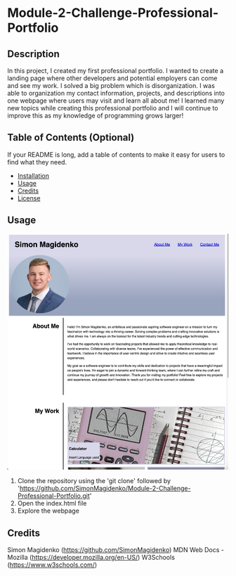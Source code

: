 # Module-2-Challenge-Professional-Portfolio

## Description

In this project, I created my first professional portfolio. I wanted to create a landing page where other developers and potential employers can come and see my work. I solved a big problem which is disorganization. I was able to organization my contact information, projects, and descriptions into one webpage where users may visit and learn all about me!
I learned many new topics while creating this professional portfolio and I will continue to improve this as my knowledge of programming grows larger!

## Table of Contents (Optional)

If your README is long, add a table of contents to make it easy for users to find what they need.

- [Installation](#installation)
- [Usage](#usage)
- [Credits](#credits)
- [License](#license)

## Usage

![Screenshot of Simon's Portfolio](./assets/images/Webpage%20Screenpage.png)

1. Clone the repository using the 'git clone' followed by 'https://github.com/SimonMagidenko/Module-2-Challenge-Professional-Portfolio.git'
2. Open the index.html file
3. Explore the webpage

## Credits

Simon Magidenko (https://github.com/SimonMagidenko)
MDN Web Docs - Mozilla (https://developer.mozilla.org/en-US/)
W3Schools (https://www.w3schools.com/)
